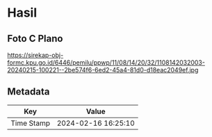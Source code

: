 # Hasil

## Foto C Plano

https://sirekap-obj-formc.kpu.go.id/6446/pemilu/ppwp/11/08/14/20/32/1108142032003-20240215-100221--2be574f6-6ed2-45a4-81d0-d18eac2049ef.jpg


## Metadata

| Key        | Value               |
| ---------- | ------------------- |
| Time Stamp | 2024-02-16 16:25:10 |



